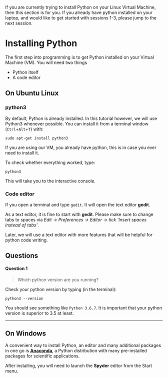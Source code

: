 If you are currently trying to install Python on your Linux Virtual Machine, then this section is for you. If you already have python installed on your laptop, and would like to get started with sessions 1-3, please jump to the next session.


# Installing Python

The first step into programming is to get Python installed on your Virtual Machine (VM). You will need two things

* Python itself
* A code editor

## On Ubuntu Linux

### python3

By default, Python is already installed. In this tutorial however, we will use Python3 whenever possible. You can install it from a terminal window (`Ctrl`+`Alt`+`T`) with: 

    sudo apt-get install python3

If you are using our VM, you already have python, this is in case you ever need to install it.

To check whether everything worked, type:

    python3

This will take you to the interactive console.

### Code editor

If you open a terminal and type `gedit`. It will open the text editor **gedit**.

As a text editor, it is fine to start with **gedit**. Please make sure to change tabs to spaces via *Edit -> Preferences -> Editor -> tick 'Insert spaces instead of tabs'*.

Later, we will use a text editor with more features that will be helpful for python code writing.


## Questions


#### Question 1

> Which python version are you running?


Check your python version by typing (in the terminal): 
```
python3 --version
```
You should see something like `Python 3.6.7`.
It is important that your python version is superior to 3.5 at least.

---

## On Windows

A convenient way to install Python, an editor and many additional packages in one go is [**Anaconda**](https://store.continuum.io/cshop/anaconda/), a Python distribution with many pre-installed packages for scientific applications.

After installing, you will need to launch the **Spyder** editor from the Start menu.